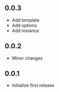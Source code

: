 ## 0.0.3

* Add template
* Add options
* Add instance

## 0.0.2

* Minor changes

## 0.0.1

* Initialize first release
